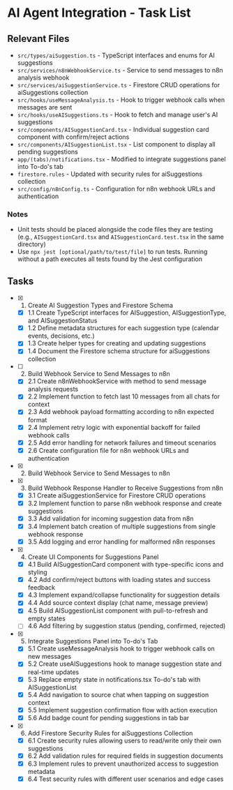 # AI Agent Integration - Task List

## Relevant Files

- `src/types/aiSuggestion.ts` - TypeScript interfaces and enums for AI suggestions
- `src/services/n8nWebhookService.ts` - Service to send messages to n8n analysis webhook
- `src/services/aiSuggestionService.ts` - Firestore CRUD operations for aiSuggestions collection
- `src/hooks/useMessageAnalysis.ts` - Hook to trigger webhook calls when messages are sent
- `src/hooks/useAISuggestions.ts` - Hook to fetch and manage user's AI suggestions
- `src/components/AISuggestionCard.tsx` - Individual suggestion card component with confirm/reject actions
- `src/components/AISuggestionList.tsx` - List component to display all pending suggestions
- `app/(tabs)/notifications.tsx` - Modified to integrate suggestions panel into To-do's tab
- `firestore.rules` - Updated with security rules for aiSuggestions collection
- `src/config/n8nConfig.ts` - Configuration for n8n webhook URLs and authentication

### Notes

- Unit tests should be placed alongside the code files they are testing (e.g., `AISuggestionCard.tsx` and `AISuggestionCard.test.tsx` in the same directory)
- Use `npx jest [optional/path/to/test/file]` to run tests. Running without a path executes all tests found by the Jest configuration

## Tasks

- [x] 1. Create AI Suggestion Types and Firestore Schema
  - [x] 1.1 Create TypeScript interfaces for AISuggestion, AISuggestionType, and AISuggestionStatus
  - [x] 1.2 Define metadata structures for each suggestion type (calendar events, decisions, etc.)
  - [x] 1.3 Create helper types for creating and updating suggestions
  - [x] 1.4 Document the Firestore schema structure for aiSuggestions collection

- [ ] 2. Build Webhook Service to Send Messages to n8n
  - [x] 2.1 Create n8nWebhookService with method to send message analysis requests
  - [x] 2.2 Implement function to fetch last 10 messages from all chats for context
  - [x] 2.3 Add webhook payload formatting according to n8n expected format
  - [x] 2.4 Implement retry logic with exponential backoff for failed webhook calls
  - [x] 2.5 Add error handling for network failures and timeout scenarios
  - [x] 2.6 Create configuration file for n8n webhook URLs and authentication

- [x] 2. Build Webhook Service to Send Messages to n8n

- [x] 3. Build Webhook Response Handler to Receive Suggestions from n8n
  - [x] 3.1 Create aiSuggestionService for Firestore CRUD operations
  - [x] 3.2 Implement function to parse n8n webhook response and create suggestions
  - [x] 3.3 Add validation for incoming suggestion data from n8n
  - [x] 3.4 Implement batch creation of multiple suggestions from single webhook response
  - [x] 3.5 Add logging and error handling for malformed n8n responses

- [x] 4. Create UI Components for Suggestions Panel
  - [x] 4.1 Build AISuggestionCard component with type-specific icons and styling
  - [x] 4.2 Add confirm/reject buttons with loading states and success feedback
  - [x] 4.3 Implement expand/collapse functionality for suggestion details
  - [x] 4.4 Add source context display (chat name, message preview)
  - [x] 4.5 Build AISuggestionList component with pull-to-refresh and empty states
  - [ ] 4.6 Add filtering by suggestion status (pending, confirmed, rejected)

- [x] 5. Integrate Suggestions Panel into To-do's Tab
  - [x] 5.1 Create useMessageAnalysis hook to trigger webhook calls on new messages
  - [x] 5.2 Create useAISuggestions hook to manage suggestion state and real-time updates
  - [x] 5.3 Replace empty state in notifications.tsx To-do's tab with AISuggestionList
  - [x] 5.4 Add navigation to source chat when tapping on suggestion context
  - [x] 5.5 Implement suggestion confirmation flow with action execution
  - [x] 5.6 Add badge count for pending suggestions in tab bar

- [x] 6. Add Firestore Security Rules for aiSuggestions Collection
  - [x] 6.1 Create security rules allowing users to read/write only their own suggestions
  - [x] 6.2 Add validation rules for required fields in suggestion documents
  - [x] 6.3 Implement rules to prevent unauthorized access to suggestion metadata
  - [x] 6.4 Test security rules with different user scenarios and edge cases
